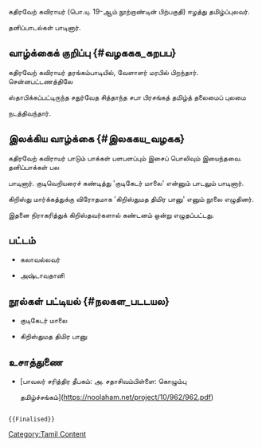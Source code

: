 கதிரவேற் கவிராயர் (பொ.யு. 19-ஆம் நூற்றாண்டின் பிற்பகுதி) ஈழத்து தமிழ்ப்புலவர்.
தனிப்பாடல்கள் பாடினார்.

## வாழ்க்கைக் குறிப்பு {#வழககக_கறபப}

கதிரவேற் கவிராயர் தரங்கம்பாடியில், வேளாளர் மரபில் பிறந்தார். சென்னபட்டணத்திலே
ஸ்தாபிக்கப்பட்டிருந்த சதுர்வேத சித்தாந்த சபா பிரசங்கத் தமிழ்த் தலைமைப் புலமை
நடத்திவந்தார்.

## இலக்கிய வாழ்க்கை {#இலககய_வழகக}

கதிரவேற் கவிராயர் பாடும் பாக்கள் பளபளப்பும் இசைப் பொலிவும் இயைந்தவை. தனிப்பாக்கள் பல
பாடினார். குடிவெறியரைச் கண்டித்து \'குடிகேடர் மாலை\' என்னும் பாடலும் பாடினார்.
கிறிஸ்து மார்க்கத்துக்கு விரோதமாக \'கிறிஸ்துமத திமிர பானு\' எனும் நூலை எழுதினர்.
இதனை நிராகரித்துக் கிறிஸ்தவர்களால் கண்டனம் ஒன்று எழுதப்பட்டது.

## பட்டம்

-   கலாவல்லவர்
-   அஷ்டாவதானி

## நூல்கள் பட்டியல் {#நலகள_படடயல}

-   குடிகேடர் மாலை
-   கிறிஸ்துமத திமிர பானு

## உசாத்துணை

-   [பாவலர் சரித்திர தீபகம்: அ. சதாசிவம்பிள்ளை: கொழும்பு
    தமிழ்ச்சங்கம்](https://noolaham.net/project/10/962/962.pdf)

```{=mediawiki}
{{Finalised}}
```
[Category:Tamil Content](Category:Tamil_Content "wikilink")
